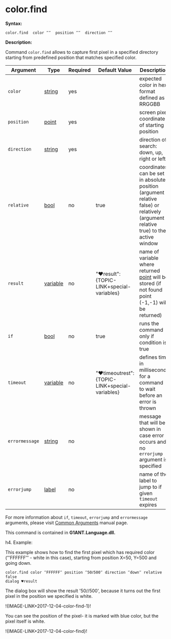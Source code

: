 # color.find

**Syntax:**

```G1ANT
color.find  color ‴‴  position ‴‴  direction ‴‴ 

```

**Description:**

Command `color.find` allows to capture first pixel in a specified directory starting from predefined position that matches specified color.

| Argument | Type | Required | Default Value | Description |
| -------- | ---- | -------- | ------------- | ----------- |
|`color`| [string](https://github.com/G1ANT-Robot/G1ANT.Manual/blob/master/G1ANT-Language/Structures/bool.md) | yes |  | expected color in hex format defined as RRGGBB |
|`position`| [point](https://github.com/G1ANT-Robot/G1ANT.Manual/blob/master/G1ANT-Language/Structures/bool.md) | yes |  | screen pixel coordinate of starting position |
|`direction`| [string](https://github.com/G1ANT-Robot/G1ANT.Manual/blob/master/G1ANT-Language/Structures/bool.md) | yes |  | direction of search: down, up, right or left |
|`relative`| [bool](https://github.com/G1ANT-Robot/G1ANT.Manual/blob/master/G1ANT-Language/Structures/bool.md) | no | true | coordinates can be set in absolute position (argument relative false) or relatively (argument relative true) to the active window |
|`result`| [variable](https://github.com/G1ANT-Robot/G1ANT.Manual/blob/master/G1ANT-Language/Special-Characters/variable.md) | no | "♥result":{TOPIC-LINK+special-variables} | name of variable where returned [point](https://github.com/G1ANT-Robot/G1ANT.Manual/blob/master/G1ANT-Language/Structures/bool.md)  will be stored (if not found point (-1,-1) will be returned) |
|`if`| [bool](https://github.com/G1ANT-Robot/G1ANT.Manual/blob/master/G1ANT-Language/Structures/bool.md) | no | true | runs the command only if condition is true |
|`timeout`| [variable](https://github.com/G1ANT-Robot/G1ANT.Manual/blob/master/G1ANT-Language/Special-Characters/variable.md)  | no | "♥timeoutrest":{TOPIC-LINK+special-variables}| defines time in milliseconds for a command to wait before an error is thrown|
|`errormessage`| [string](https://github.com/G1ANT-Robot/G1ANT.Manual/blob/master/G1ANT-Language/Structures/bool.md) | no |  | message that will be shown in case error occurs and no `errorjump` argument is specified |
|`errorjump`| [label](https://github.com/G1ANT-Robot/G1ANT.Manual/blob/master/G1ANT-Language/Structures/bool.md) | no |  | name of the label to jump to if given `timeout` expires |

For more information about `if`, `timeout`, `errorjump` and `errormessage` arguments, please visit [Common Arguments](https://github.com/G1ANT-Robot/G1ANT.Manual/blob/master/G1ANT-Language/Common-Arguments.md)  manual page.

This command is contained in **G1ANT.Language.dll.**

h4. Example:

This example shows how to find the first pixel which has required color (‴FFFFFF‴ - white in this case), starting from position X=50, Y=500 and going down.

```G1ANT
color.find color ‴FFFFFF‴ position ‴50⫽500‴ direction ‴down‴ relative false 
dialog ♥result  

```

The dialog box will show the result '50//500', because it turns out the first pixel in the position we specified is white.

!{IMAGE-LINK+2017-12-04-color-find-1}! 

You can see the position of the pixel- it is marked with blue color, but the pixel itself is white.

!{IMAGE-LINK+2017-12-04-color-find}!